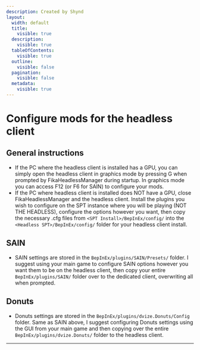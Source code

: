 ```yaml
---
description: Created by Shynd
layout:
  width: default
  title:
    visible: true
  description:
    visible: true
  tableOfContents:
    visible: true
  outline:
    visible: false
  pagination:
    visible: false
  metadata:
    visible: true
---
```


# Configure mods for the headless client

## General instructions

* If the PC where the headless client is installed has a GPU, you can simply open the headless client in graphics mode by pressing G when prompted by FikaHeadlessManager during startup. In graphics mode you can access F12 (or F6 for SAIN) to configure your mods.
* If the PC where headless client is installed does NOT have a GPU, close FikaHeadlessManager and the headless client. Install the plugins you wish to configure on the SPT instance where you will be playing (NOT THE HEADLESS), configure the options however you want, then copy the necessary .cfg files from `<SPT Install>/BepInEx/config/` into the `<Headless SPT>/BepInEx/config/` folder for your headless client install.

## SAIN

* SAIN settings are stored in the `BepInEx/plugins/SAIN/Presets/` folder. I suggest using your main game to configure SAIN options however you want them to be on the headless client, then copy your entire `BepInEx/plugins/SAIN/` folder over to the dedicated client, overwriting all when prompted.

## Donuts

* Donuts settings are stored in the `BepInEx/plugins/dvize.Donuts/Config` folder. Same as SAIN above, I suggest configuring Donuts settings using the GUI from your main game and then copying over the entire `BepInEx/plugins/dvize.Donuts/` folder to the headless client.

***
